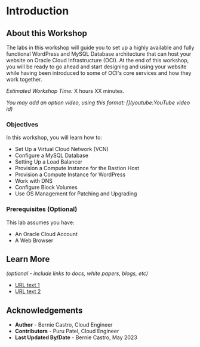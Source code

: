 # Introduction

## About this Workshop

The labs in this workshop will guide you to set up a highly available and fully functional WordPress and MySQL Database architecture that can host your website on Oracle Cloud Infrastructure (OCI). At the end of this workshop, you will be ready to go ahead and start designing and using your website while having been introduced to some of OCI's core services and how they work together. 

*Estimated Workshop Time:* X hours XX minutes.

*You may add an option video, using this format: [](youtube:YouTube video id)*

  [](youtube:zNKxJjkq0Pw)

### Objectives

In this workshop, you will learn how to:
* Set Up a Virtual Cloud Network (VCN)
* Configure a MySQL Database
* Setting Up a Load Balancer
* Provision a Compute Instance for the Bastion Host
* Provision a Compute Instance for WordPress
* Work with DNS
* Configure Block Volumes
* Use OS Management for Patching and Upgrading

### Prerequisites (Optional)

This lab assumes you have:
* An Oracle Cloud Account
* A Web Browser



## Learn More

*(optional - include links to docs, white papers, blogs, etc)*

* [URL text 1](http://docs.oracle.com)
* [URL text 2](http://docs.oracle.com)

## Acknowledgements
* **Author** - Bernie Castro, Cloud Engineer
* **Contributors** - Puru Patel, Cloud Engineer
* **Last Updated By/Date** - Bernie Castro, May 2023
